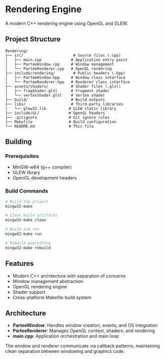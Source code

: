 # Rendering Engine

A modern C++ rendering engine using OpenGL and GLEW.

## Project Structure

```
Rendering/
├── src/                      # Source files (.cpp)
│   ├── main.cpp             # Application entry point
│   ├── ParteeWindow.cpp     # Window management
│   └── ParteeRenderer.cpp   # OpenGL rendering
├── include/rendering/        # Public headers (.hpp)
│   ├── ParteeWindow.hpp     # Window class interface
│   └── ParteeRenderer.hpp   # Renderer class interface
├── assets/shaders/          # Shader files (.glsl)
│   ├── fragShader.glsl      # Fragment shader
│   └── vertexShader.glsl    # Vertex shader
├── build/                   # Build outputs
├── libs/                    # Third-party libraries
│   └── glew32.lib          # GLEW static library
├── include/GL/             # OpenGL headers
├── .gitignore              # Git ignore rules
├── Makefile                # Build configuration
└── README.md               # This file
```

## Building

### Prerequisites
- MinGW-w64 (g++ compiler)
- GLEW library
- OpenGL development headers

### Build Commands
```bash
# Build the project
mingw32-make

# Clean build artifacts
mingw32-make clean

# Build and run
mingw32-make run

# Rebuild everything
mingw32-make rebuild
```

## Features

- Modern C++ architecture with separation of concerns
- Window management abstraction
- OpenGL rendering engine
- Shader support
- Cross-platform Makefile build system

## Architecture

- **ParteeWindow**: Handles window creation, events, and OS integration
- **ParteeRenderer**: Manages OpenGL context, shaders, and rendering
- **main.cpp**: Application orchestration and main loop

The window and renderer communicate via callback patterns, maintaining clean separation between windowing and graphics code.